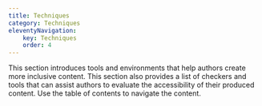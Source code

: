 ```yaml
---
title: Techniques
category: Techniques
eleventyNavigation:
    key: Techniques
    order: 4
---
```


This section introduces tools and environments that help authors create more inclusive content. This section also provides a list of checkers and tools that can assist authors to evaluate the accessibility of their produced content. Use the table of contents to navigate the content.

